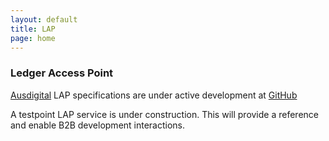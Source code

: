 ```yaml
---
layout: default
title: LAP
page: home
---
```

### Ledger Access Point

[Ausdigital](http://ausdigital.org) LAP specifications are under active development at [GitHub](https://github.com/ausdigital/ausdigital-tap)

A testpoint LAP service is under construction. This will provide a reference and enable B2B development interactions.
